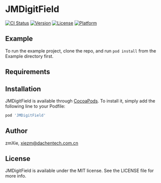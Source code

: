 # JMDigitField

[![CI Status](https://img.shields.io/travis/zmXie/JMDigitField.svg?style=flat)](https://travis-ci.org/zmXie/JMDigitField)
[![Version](https://img.shields.io/cocoapods/v/JMDigitField.svg?style=flat)](https://cocoapods.org/pods/JMDigitField)
[![License](https://img.shields.io/cocoapods/l/JMDigitField.svg?style=flat)](https://cocoapods.org/pods/JMDigitField)
[![Platform](https://img.shields.io/cocoapods/p/JMDigitField.svg?style=flat)](https://cocoapods.org/pods/JMDigitField)

## Example

To run the example project, clone the repo, and run `pod install` from the Example directory first.

## Requirements

## Installation

JMDigitField is available through [CocoaPods](https://cocoapods.org). To install
it, simply add the following line to your Podfile:

```ruby
pod 'JMDigitField'
```

## Author

zmXie, xiezm@dachentech.com.cn

## License

JMDigitField is available under the MIT license. See the LICENSE file for more info.
